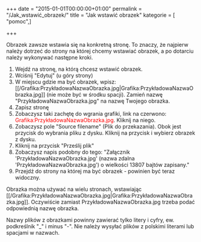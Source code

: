 +++
date = "2015-01-01T00:00:00+01:00"
permalink = "/Jak_wstawić_obrazek/"
title = "Jak wstawić obrazek"
kategorie = [ "pomoc",]

+++

Obrazek zawsze wstawia się na konkretną stronę. To znaczy, że najpierw należy dotrzeć do strony na której chcemy wstawiać obrazek, a po dotarciu należy wykonywać następne kroki.

1.  Wejdź na stronę, na którą chcesz wstawić obrazek.
2.  Wciśnij "Edytuj" (u góry strony)
3.  W miejscu gdzie ma być obrazek, wpisz: [[/Grafika:PrzykładowaNazwaObrazka.jpg|Grafika:PrzykładowaNazwaObrazka.jpg]] (nie może być w środku spacji). Zamień nazwę "PrzykładowaNazwaObrazka.jpg" na nazwę Twojego obrazka.
4.  Zapisz stronę
5.  Zobaczysz taki zachętę do wgrania grafiki, link na czerwono: <span style="color: red;">Grafika:PrzykładowaNazwaObrazka.jpg</span>. Kliknij na niego.
6.  Zobaczysz pole "Source filename" (Plik do przekazania). Obok jest przycisk do wybrania pliku z dysku. Kliknij na przycisk i wybierz obrazek z dysku.
7.  Kliknij na przycisk "Prześlij plik"
8.  Zobaczysz napis podobny do tego: "Załącznik 'PrzykładowaNazwaObrazka.jpg' (nazwa zdalna 'PrzykładowaNazwaObrazka.jpg') o wielkości 13807 bajtów zapisany."
9.  Przejdź do strony na której ma być obrazek - powinien być teraz widoczny.

Obrazka można używać na wielu stronach, wstawiając [[/Grafika:PrzykładowaNazwaObrazka.jpg|Grafika:PrzykładowaNazwaObrazka.jpg]]. Oczywiście zamiast PrzykładowaNazwaObrazka.jpg trzeba podać odpowiednią nazwę obrazka.

Nazwy plików z obrazkami powinny zawierać tylko litery i cyfry, ew. podkreślnik "_" i minus "-". Nie należy wysyłać plików z polskimi literami lub spacjami w nazwach.
